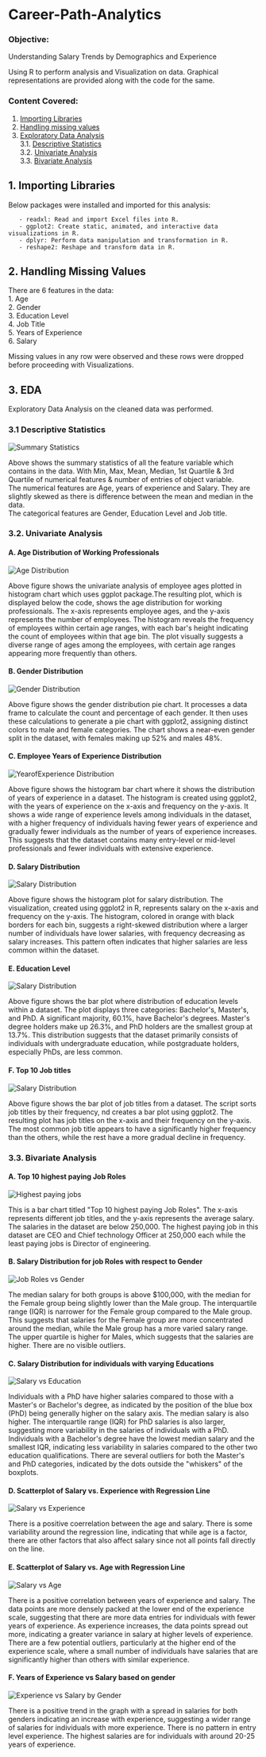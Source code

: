 # Career-Path-Analytics

### Objective:
Understanding Salary Trends by Demographics and Experience

Using R to perform analysis and Visualization on data. Graphical representations are provided along with the code for the same. 

### Content Covered:

1. [Importing Libraries](#importing-Libraries)
2. [Handling missing values](#handling-missing-values)
3. [Exploratory Data Analysis](#EDA)<br>
       3.1. [Descriptive Statistics](#3.1.descriptive-statistics)<br>
       3.2. [Univariate Analysis](#univariate-analysis)<br>
       3.3. [Bivariate Analysis](#bivariate-analysis)

## 1. Importing Libraries
Below packages were installed and imported for this analysis:

       - readxl: Read and import Excel files into R.
       - ggplot2: Create static, animated, and interactive data visualizations in R.
       - dplyr: Perform data manipulation and transformation in R.
       - reshape2: Reshape and transform data in R.

## 2. Handling Missing Values
There are 6 features in the data:
<br> 1. Age
<br> 2. Gender
<br> 3. Education Level
<br> 4. Job Title
<br> 5. Years of Experience
<br> 6. Salary

Missing values in any row were observed and these rows were dropped before proceeding with Visualizations.

## 3. EDA
Exploratory Data Analysis on the cleaned data was performed.

### 3.1 Descriptive Statistics
![Summary Statistics](https://github.com/arshia-pelathur/Career-Path-Analytics/blob/main/DescriptiveStatistics.png)

Above shows the summary statistics of all the feature variable which contains in the data. With Min, Max, Mean, Median, 1st Quartile & 3rd Quartile of numerical features & number of entries of object variable.<br>
The numerical features are Age, years of experience and Salary. They are slightly skewed as there is difference between the mean and median in the data.<br>
The categorical features are Gender, Education Level and Job title.



### 3.2. Univariate Analysis

#### A. Age Distribution of Working Professionals<br>
![Age Distribution](https://github.com/arshia-pelathur/Career-Path-Analytics/blob/main/Age%20Distribution%20for%20Working%20Professionals.png)

Above figure shows the univariate analysis of employee ages plotted in histogram chart which uses ggplot package.The resulting plot, which is displayed below the code, shows the age distribution for working professionals. The x-axis represents employee ages, and the y-axis represents the number of employees. The histogram reveals the frequency of employees within certain age ranges, with each bar's height indicating the count of employees within that age bin. The plot visually suggests a diverse range of ages among the employees, with certain age ranges appearing more frequently than others.

#### B. Gender Distribution<br>
![Gender Distribution](https://github.com/arshia-pelathur/Career-Path-Analytics/blob/main/Gender%20Distribution.png)

Above figure shows the gender distribution pie chart. It processes a data frame to calculate the count and percentage of each gender. It then uses these calculations to generate a pie chart with ggplot2, assigning distinct colors to male and female categories. The chart shows a near-even gender split in the dataset, with females making up 52% and males 48%.

#### C. Employee Years of Experience Distribution<br>
![YearofExperience Distribution](https://github.com/arshia-pelathur/Career-Path-Analytics/blob/main/Years%20of%20Experience%20Distribution.png)

Above figure shows the histogram bar chart where it shows the distribution of years of experience in a dataset. The histogram is created using ggplot2, with the years of experience on the x-axis and frequency on the y-axis. It shows a wide range of experience levels among individuals in the dataset, with a higher frequency of individuals having fewer years of experience and gradually fewer individuals as the number of years of experience increases. This suggests that the dataset contains many entry-level or mid-level professionals and fewer individuals with extensive experience.


#### D. Salary Distribution<br>
![Salary Distribution](https://github.com/arshia-pelathur/Career-Path-Analytics/blob/main/Salary%20Distribution.png)

Above figure shows the histogram plot for salary distribution. The visualization, created using ggplot2 in R, represents salary on the x-axis and frequency on the y-axis. The histogram, colored in orange with black borders for each bin, suggests a right-skewed distribution where a larger number of individuals have lower salaries, with frequency decreasing as salary increases. This pattern often indicates that higher salaries are less common within the dataset.

#### E. Education Level<br>
![Salary Distribution](https://github.com/arshia-pelathur/Career-Path-Analytics/blob/main/Distribution%20of%20Education%20Level.png)

Above figure shows the bar plot where distribution of education levels within a dataset. The plot displays three categories: Bachelor's, Master's, and PhD. A significant majority, 60.1%, have Bachelor's degrees. Master's degree holders make up 26.3%, and PhD holders are the smallest group at 13.7%. This distribution suggests that the dataset primarily consists of individuals with undergraduate education, while postgraduate holders, especially PhDs, are less common.

#### F. Top 10 Job titles
![Salary Distribution](https://github.com/arshia-pelathur/Career-Path-Analytics/blob/main/Top%2010%20most%20common%20Job%20Titles.png)

Above figure shows the bar plot of job titles from a dataset. The script sorts job titles by their frequency, nd creates a bar plot using ggplot2. The resulting plot has job titles on the x-axis and their frequency on the y-axis. The most common job title appears to have a significantly higher frequency than the others, while the rest have a more gradual decline in frequency.


### 3.3. Bivariate Analysis
#### A. Top 10 highest paying Job Roles<br>
![Highest paying jobs](https://github.com/BaldeepArora/Career_Path_Analytics/blob/main/Top%2010%20highest%20paying%20job%20roles.png)

This is a bar chart titled "Top 10 highest paying Job Roles". The x-axis represents different job titles, and the y-axis represents the average salary. The salaries in the dataset are below 250,000. The highest paying job in this dataset are CEO and Chief technology Officer at 250,000 each while the least paying jobs is Director of engineering.
       
#### B. Salary Distribution for job Roles with respect to Gender<br>
![Job Roles vs Gender](https://github.com/BaldeepArora/Career_Path_Analytics/blob/main/Salary%20Distribution%20for%20job%20Roles%20with%20respect%20to%20Gender.png)

The median salary for both groups is above $100,000, with the median for the Female group being slightly lower than the Male group. The interquartile range (IQR) is narrower for the Female group compared to the Male group. This suggests that salaries for the Female group are more concentrated around the median, while the Male group has a more varied salary range. The upper quartile is higher for Males, which suggests that the salaries are higher. There are no visible outliers.

#### C. Salary Distribution for individuals with varying Educations<br>
![Salary vs Education](https://github.com/BaldeepArora/Career_Path_Analytics/blob/main/Salary%20Distribution%20individuals%20with%20varying%20Educations.png)

Individuals with a PhD have higher salaries compared to those with a Master's or Bachelor's degree, as indicated by the position of the blue box (PhD) being generally higher on the salary axis. The median salary is also higher. The interquartile range (IQR) for PhD salaries is also larger, suggesting more variability in the salaries of individuals with a PhD. Individuals with a Bachelor's degree have the lowest median salary and the smallest IQR, indicating less variability in salaries compared to the other two education qualifications. There are several outliers for both the Master's and PhD categories, indicated by the dots outside the "whiskers" of the boxplots.


#### D. Scatterplot of Salary vs. Experience with Regression Line<br>
![Salary vs Experience](https://github.com/BaldeepArora/Career_Path_Analytics/blob/main/Scatterplot%20of%20Salary%20vs.%20Experience%20with%20Regression%20Line.png)

There is a positive coerrelation between the age and salary. There is some variability around the regression line, indicating that while age is a factor, there are other factors that also affect salary since not all points fall directly on the line.


#### E. Scatterplot of Salary vs. Age with Regression Line<br>
![Salary vs Age](https://github.com/BaldeepArora/Career_Path_Analytics/blob/main/Scatterplot%20of%20Salary%20vs.%20Age%20with%20Regression%20Line.png)

There is a positive correlation between years of experience and salary. The data points are more densely packed at the lower end of the experience scale, suggesting that there are more data entries for individuals with fewer years of experience. As experience increases, the data points spread out more, indicating a greater variance in salary at higher levels of experience. There are a few potential outliers, particularly at the higher end of the experience scale, where a small number of individuals have salaries that are significantly higher than others with similar experience.

#### F. Years of Experience vs Salary based on gender
![Experience vs Salary by Gender](https://github.com/BaldeepArora/Career_Path_Analytics/blob/main/Years%20of%20Experience%20vs%20Salary%20based%20on%20gender.png)

There is a positive trend in the graph with a spread in salaries for both genders indicating an increase with experience, suggesting a wider range of salaries for individuals with more experience. There is no pattern in entry level experience. The highest salaries are for individuals with around 20-25 years of experience.
